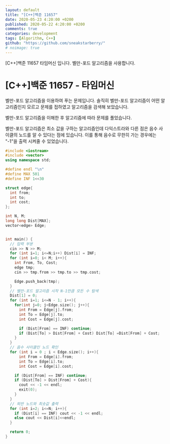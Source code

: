 ```yaml
---
layout: default
title: "[C++]백준 11657"
date: 2020-05-23 4:20:00 +0200
published: 2020-05-22 4:20:00 +0200
comments: true
categories: development
tags: [Algorithm, C++]
github: "https://github.com/sneakstarberry/"
# noimage: true
---
```

[C++]백준 11657 타임머신 입니다. 벨만-포드 알고리즘을 사용합니다.

# [C++]백준 11657 - 타임머신

<!--more-->
  벨만-포드 알고리즘을 이용하여 푸는 문제입니다.
 솔직히 벨만-포드 알고리즘이 어떤 알고리즘인지 모르고 문제를 접하였고 알고리즘을 
 검색해 보았습니다.

  벨만-포드 알고리즘을 이해한 후 알고리즘에 따라 문제를 풀었습니다.

  벨만-포드 알고리즘은 최소 값을 구하는 알고리즘인데 다익스트라와 다른 점은 음수 사이클의
  노드를 알 수 있다는 점에 있습니다. 이를 통해 음수로 무한히 가는 경우에는 "-1"을
  출력 시켜줄 수 있었습니다.
```c++
#include <iostream>
#include <vector>
using namespace std;

#define endl "\n"
#define MAX 501
#define INF 1<<30

struct edge{
  int from;
  int to;
  int cost;
};

int N, M;
long long Dist[MAX];
vector<edge> Edge;


int main() {
  // 입력 부분
  cin >> N >> M;
  for (int i=1; i<=N;i++) Dist[i] = INF;
  for (int i=0; i< M; i++){
    int From, To, Cost;
    edge tmp;
    cin >> tmp.from >> tmp.to >> tmp.cost;

    Edge.push_back(tmp);
  }
  // 벨만-포드 알고리즘 시작 N-1만큼 모든 수 탐색
  Dist[1] = 0;
  for (int i=1; i<=N - 1; i++){
    for(int j=0; j<Edge.size(); j++){
      int From = Edge[j].from;
      int To = Edge[j].to;
      int Cost = Edge[j].cost;

      if (Dist[From] == INF) continue;
      if (Dist[To] > Dist[From] + Cost) Dist[To] =Dist[From] + Cost;
    }
  }
  // 음수 사이클인 노드 확인
  for (int i = 0 ; i < Edge.size(); i++){
      int From = Edge[i].from;
      int To = Edge[i].to;
      int Cost = Edge[i].cost;

    if (Dist[From] == INF) continue;
    if (Dist[To] > Dist[From] + Cost){
      cout << -1 << endl;
      exit(0);
    }
  }
  // 외딴 노드와 최솟값 출력
  for (int i=2; i<=N; i++){
    if (Dist[i] == INF) cout << -1 << endl;
    else cout << Dist[i]<<endl;
  }

  return 0;
}
```

